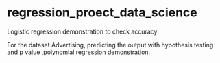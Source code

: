 # regression_proect_data_science
Logistic regression demonstration to check accuracy


For the dataset Advertising, predicting the output with hypothesis testing and p value ,polynomial regression demonstration.
